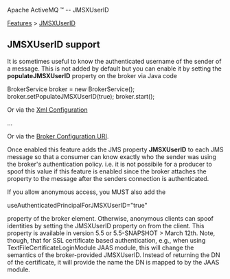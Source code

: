 Apache ActiveMQ ™ -- JMSXUserID 

[Features](features.html) > [JMSXUserID](jmsxuserid.html)


JMSXUserID support
------------------

It is sometimes useful to know the authenticated username of the sender of a message. This is not added by default but you can enable it by setting the **populateJMSXUserID** property on the broker via Java code

BrokerService broker = new BrokerService();
broker.setPopulateJMSXUserID(true);
broker.start();

Or via the [Xml Configuration](xml-configuration.html)

<broker xmlns="http://activemq.org/config/1.0" populateJMSXUserID="true">
...
</broker>

Or via the [Broker Configuration URI](broker-configuration-uri.html).

Once enabled this feature adds the JMS property **JMSXUserID** to each JMS message so that a consumer can know exactly who the sender was using the broker's authentication policy. i.e. it is not possibile for a producer to spoof this value if this feature is enabled since the broker attaches the property to the message after the senders connection is authenticated.

If you allow anonymous access, you MUST also add the

useAuthenticatedPrincipalForJMSXUserID="true"

property of the broker element. Otherwise, anonymous clients can spoof identities by setting the JMSXUserID property on from the client. This property is available in version 5.5 or 5.5-SNAPSHOT > March 12th. Note, though, that for SSL certificate based authentication, e.g., when using TextFileCertificateLoginModule JAAS module, this will change the semantics of the broker-provided JMSXUserID. Instead of returning the DN of the certificate, it will provide the name the DN is mapped to by the JAAS module.

